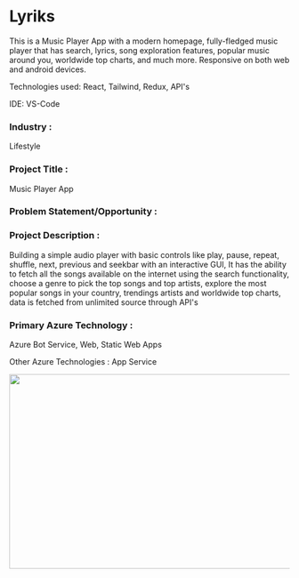 # Lyriks

This is a Music Player App with a modern homepage, fully-fledged music player that has search, lyrics, song exploration features, popular music around you, worldwide top charts, and much more. Responsive on both web and android devices.

Technologies used: React, Tailwind, Redux, API's

IDE: VS-Code

### Industry :
Lifestyle

### Project Title :
Music Player App

### Problem Statement/Opportunity :

### Project Description :
Building a simple audio player with basic controls like play, pause, repeat, shuffle, next, previous and seekbar with an interactive GUI, It has the ability to fetch all the songs available on the internet using the search functionality, choose a genre to pick the top songs and top artists, explore the most popular songs in your country, trendings artists and worldwide top charts, data is fetched from unlimited source through API's

### Primary Azure Technology :
Azure Bot Service, Web, Static Web Apps

Other Azure Technologies : 
App Service

<a href="https://futurereadytalent.in/"><p align= "center"><img src="https://github.com/ROHAN0011/Microsoft-Future-Ready-Talent-Internship-Project/blob/5ae1e52f4f4236d8ca92ea9189794835ce087467/FRT.jpeg" width="700" height= "350"></p></a>  

